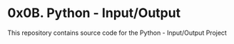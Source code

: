# 0x0B. Python - Input/Output

This repository contains source code for the Python - Input/Output Project